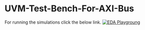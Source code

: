 # UVM-Test-Bench-For-AXI-Bus
For running the simulations click the below link.
[![EDA Playgroung](https://www.edaplayground.com/img/logo.png?v=2)](https://edaplayground.com/x/TiSD)
